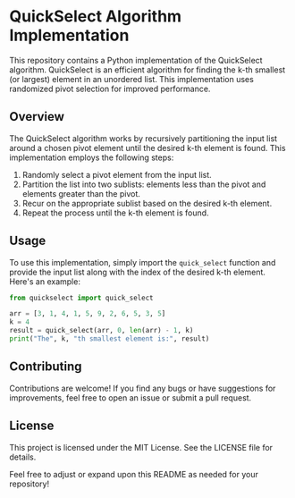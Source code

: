 # QuickSelect Algorithm Implementation

This repository contains a Python implementation of the QuickSelect algorithm. QuickSelect is an efficient algorithm for finding the k-th smallest (or largest) element in an unordered list. This implementation uses randomized pivot selection for improved performance.

## Overview

The QuickSelect algorithm works by recursively partitioning the input list around a chosen pivot element until the desired k-th element is found. This implementation employs the following steps:

1. Randomly select a pivot element from the input list.
2. Partition the list into two sublists: elements less than the pivot and elements greater than the pivot.
3. Recur on the appropriate sublist based on the desired k-th element.
4. Repeat the process until the k-th element is found.

## Usage

To use this implementation, simply import the `quick_select` function and provide the input list along with the index of the desired k-th element. Here's an example:

```python
from quickselect import quick_select

arr = [3, 1, 4, 1, 5, 9, 2, 6, 5, 3, 5]
k = 4
result = quick_select(arr, 0, len(arr) - 1, k)
print("The", k, "th smallest element is:", result)
```

## Contributing
Contributions are welcome! If you find any bugs or have suggestions for improvements, feel free to open an issue or submit a pull request.

## License
This project is licensed under the MIT License. See the LICENSE file for details.

Feel free to adjust or expand upon this README as needed for your repository!
